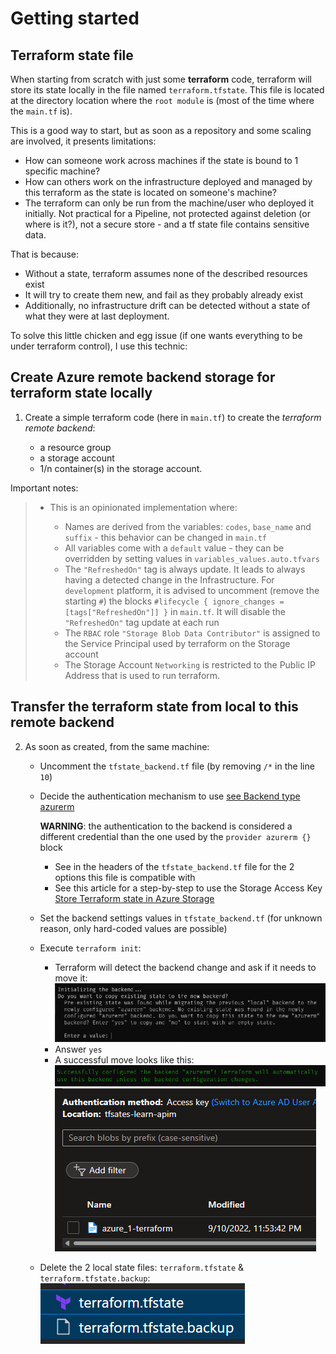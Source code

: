 # Getting started

## Terraform state file

When starting from scratch with just some **terraform** code, terraform will store its state locally in the file named `terraform.tfstate`. This file is located at the directory location where the `root module` is (most of the time where the `main.tf` is).

This is a good way to start, but as soon as a repository and some scaling are involved, it presents limitations:

- How can someone work across machines if the state is bound to 1 specific machine?
- How can others work on the infrastructure deployed and managed by this terraform as the state is located on someone's machine?
- The terraform can only be run from the machine/user who deployed it initially. Not practical for a Pipeline, not protected against deletion (or where is it?), not a secure store - and a tf state file contains sensitive data.

That is because:

- Without a state, terraform assumes none of the described resources exist
- It will try to create them new, and fail as they probably already exist
- Additionally, no infrastructure drift can be detected without a state of what they were at last deployment.

To solve this little chicken and egg issue (if one wants everything to be under terraform control), I use this technic:

## Create Azure remote backend storage for terraform state locally

1. Create a simple terraform code (here in `main.tf`) to create the _terraform remote backend_:
  
    - a resource group
    - a storage account
    - 1/n container(s) in the storage account.

Important notes:

> - This is an opinionated implementation where:
>
>   - Names are derived from the variables: `codes`, `base_name` and `suffix` - this behavior can be changed in `main.tf`
>   - All variables come with a `default` value - they can be overridden by setting values in `variables_values.auto.tfvars`
>   - The `"RefreshedOn"` tag is always update. It leads to always having a detected change in the Infrastructure. For `development` platform, it is advised to uncomment (remove the starting `#`) the blocks `#lifecycle { ignore_changes = [tags["RefreshedOn"]] }` in `main.tf`. It will disable the `"RefreshedOn"` tag update at each run
>   - The `RBAC` role `"Storage Blob Data Contributor"` is assigned to the Service Principal used by terraform on the Storage account
>   - The Storage Account `Networking` is restricted to the Public IP Address that is used to run terraform.

## Transfer the terraform state from local to this remote backend

2. As soon as created, from the same machine:

    - Uncomment the `tfstate_backend.tf` file (by removing `/*` in the line `10`)
    - Decide the authentication mechanism to use [see Backend type azurerm](https://www.terraform.io/language/settings/backends/azurerm)

      **WARNING**: the authentication to the backend is considered a different credential than the one used by the `provider azurerm {}` block
      - See in the headers of the `tfstate_backend.tf` file for the 2 options this file is compatible with
      - See this article for a step-by-step to use the Storage Access Key [Store Terraform state in Azure Storage](https://docs.microsoft.com/en-us/azure/developer/terraform/store-state-in-azure-storage)

    - Set the backend settings values in `tfstate_backend.tf` (for unknown reason, only hard-coded values are possible)

    - Execute `terraform init`:
      - Terraform will detect the backend change and ask if it needs to move it:
      ![move backend](./2022-09-10_235052.png)
      - Answer `yes`
      - A successful move looks like this:
      ![success](./2022-09-10_235403.png)
      ![state in container](./2022-09-10_235620.png)

    - Delete the 2 local state files: `terraform.tfstate` & `terraform.tfstate.backup`:
        ![delete local terraform state files](./2022-10-03_110923.png)
